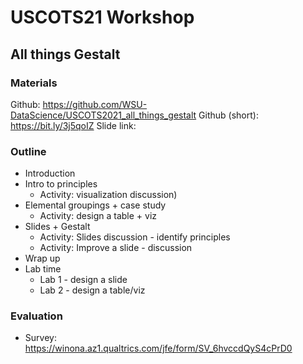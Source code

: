 ﻿# USCOTS21 Workshop 
## All things Gestalt

### Materials

Github: https://github.com/WSU-DataScience/USCOTS2021_all_things_gestalt
Github (short): https://bit.ly/3j5qoIZ
Slide link:


### Outline

* Introduction
* Intro to principles
   * Activity: visualization discussion)
* Elemental groupings + case study
   * Activity: design a table + viz 
* Slides + Gestalt
   * Activity: Slides discussion - identify principles 
   * Activity: Improve a slide - discussion  
* Wrap up
* Lab time
   * Lab 1 - design a slide
   * Lab 2 - design a table/viz


### Evaluation
 - Survey:  https://winona.az1.qualtrics.com/jfe/form/SV_6hvccdQyS4cPrD0